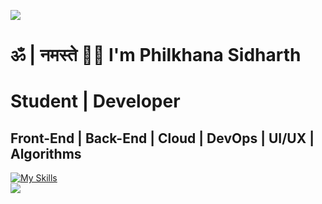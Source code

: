 ![](https://capsule-render.vercel.app/api?type=waving&color=gradient&height=100&section=header)
# ॐ | नमस्ते 🙏🏼 I'm Philkhana Sidharth
# Student | Developer
## Front-End | Back-End | Cloud | DevOps | UI/UX | Algorithms
[![My Skills](https://skillicons.dev/icons?i=nextjs,react,vue,vite,express,nodejs,flask,tailwind,postman,vercel,github,git,figma,firebase,supabase,prisma,mongodb,postgres,sqlite,java,py,ts,js,c,cpp,html,css,materialui,idea,apple&perline=10)](https://skillicons.dev)  
![](https://capsule-render.vercel.app/api?type=waving&color=gradient&height=100&section=footer)
